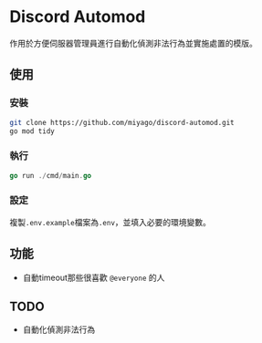 # Discord Automod

作用於方便伺服器管理員進行自動化偵測非法行為並實施處置的模版。

## 使用

### 安裝

```bash
git clone https://github.com/miyago/discord-automod.git
go mod tidy
```

### 執行

```go
go run ./cmd/main.go
```

### 設定

複製`.env.example`檔案為`.env`，並填入必要的環境變數。

## 功能

- 自動timeout那些很喜歡 `@everyone` 的人

## TODO

- 自動化偵測非法行為
